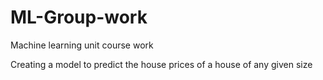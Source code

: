 # ML-Group-work
Machine learning unit course work 

Creating a model to predict the house prices of a house of any given size
